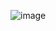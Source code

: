 ![image](https://github.com/EricCharnesky/CIS1501-Fall2023/assets/2469199/f100c11a-599e-4c71-b64c-a9141356ca71)
